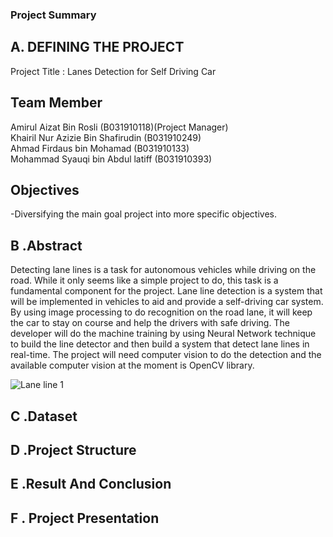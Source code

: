 ### Project Summary

## A. DEFINING THE PROJECT

Project Title : Lanes Detection for Self Driving Car



## Team Member
Amirul Aizat Bin Rosli 	           (B031910118)(Project Manager)<br/>
Khairil Nur Azizie Bin Shafirudin	(B031910249)<br/>
Ahmad Firdaus bin Mohamad	        (B031910133)<br/>
Mohammad Syauqi bin Abdul latiff	(B031910393)<br/>



## Objectives
-Diversifying the main goal project into more specific objectives.

## B .Abstract

Detecting lane lines is a task for autonomous vehicles while driving on the road. While it only seems like a simple project to do, this task is a fundamental component for the project. Lane line detection is a system that will be implemented in vehicles to aid and provide a self-driving car system. By using image processing to do recognition on the road lane, it will keep the car to stay on course and help the drivers with safe driving. The developer will do the machine training by using Neural Network technique to build the line detector and then build a system that detect lane lines in real-time. The project will need computer vision to do the detection and the available computer vision at the moment is OpenCV library.

![Lane line 1](https://user-images.githubusercontent.com/80867637/121844049-ea123080-cd15-11eb-9e58-37a9d75d19db.jpg)


## C .Dataset
## D .Project Structure
## E .Result And Conclusion
## F . Project Presentation

